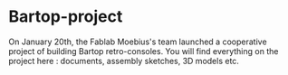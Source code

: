 # Bartop-project
On January 20th, the Fablab Moebius's team launched a cooperative project of building Bartop retro-consoles. You will find everything on the project here : documents, assembly sketches, 3D models etc.
